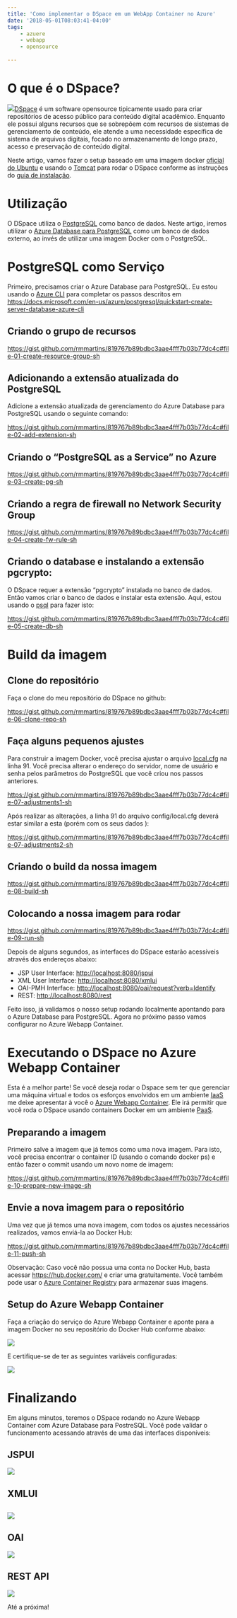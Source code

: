 ```yaml
---
title: 'Como implementar o DSpace em um WebApp Container no Azure'
date: '2018-05-01T08:03:41-04:00'
tags:
    - azuere
    - webapp
    - opensource
    
---
```


# O que é o DSpace?

[![](/wp-content/uploads/2018/04/dspace-logo.png)](/wp-content/uploads/2018/04/dspace-logo.png)[DSpace](https://wiki.duraspace.org/display/DSDOC6x/Introduction) é um software opensource tipicamente usado para criar repositórios de acesso público para conteúdo digital acadêmico. Enquanto ele possui alguns recursos que se sobrepõem com recursos de sistemas de gerenciamento de conteúdo, ele <span class="" id="result_box" lang="pt"><span class=""> atende a uma necessidade específica de sistema de arquivos digitais, focado no armazenamento de longo prazo, acesso e preservação de conteúdo digital.</span></span>

Neste artigo, vamos fazer o setup baseado em uma imagem docker [oficial do Ubuntu](https://hub.docker.com/_/ubuntu/) e usando o [Tomcat](http://tomcat.apache.org/) para rodar o DSpace conforme as instruções do [guia de instalação](https://wiki.duraspace.org/display/DSDOC6x/Installing+DSpace).

# Utilização

O DSpace utiliza o [PostgreSQL](http://www.postgresql.org/) como banco de dados. Neste artigo, iremos utilizar o [Azure Database para PostgreSQL](https://azure.microsoft.com/pt-br/services/postgresql/) como um banco de dados externo, ao invés de utilizar uma imagem Docker com o PostgreSQL.

# PostgreSQL como Serviço

Primeiro, precisamos criar o Azure Database para PostgreSQL. Eu estou usando o [Azure CLI](https://docs.microsoft.com/en-us/cli/azure/) para completar os passos descritos em <https://docs.microsoft.com/en-us/azure/postgresql/quickstart-create-server-database-azure-cli>

## Criando o grupo de recursos

https://gist.github.com/rmmartins/819767b89bdbc3aae4fff7b03b77dc4c#file-01-create-resource-group-sh

## Adicionando a extensão atualizada do PostgreSQL

Adicione a extensão atualizada de gerenciamento do Azure Database para PostgreSQL usando o seguinte comando:

https://gist.github.com/rmmartins/819767b89bdbc3aae4fff7b03b77dc4c#file-02-add-extension-sh

## Criando o “PostgreSQL as a Service” no Azure

https://gist.github.com/rmmartins/819767b89bdbc3aae4fff7b03b77dc4c#file-03-create-pg-sh

## Criando a regra de firewall no Network Security Group

https://gist.github.com/rmmartins/819767b89bdbc3aae4fff7b03b77dc4c#file-04-create-fw-rule-sh

## Criando o database e instalando a extensão pgcrypto:

O DSpace requer a extensão “pgcrypto” instalada no banco de dados. Então vamos criar o banco de dados e instalar esta extensão. Aqui, estou usando o [psql](https://www.postgresql.org/docs/9.2/static/app-psql.html) para fazer isto:

https://gist.github.com/rmmartins/819767b89bdbc3aae4fff7b03b77dc4c#file-05-create-db-sh

# Build da imagem

## Clone do repositório

Faça o clone do meu repositório do DSpace no github:

https://gist.github.com/rmmartins/819767b89bdbc3aae4fff7b03b77dc4c#file-06-clone-repo-sh

## Faça alguns pequenos ajustes

Para construir a imagem Docker, você precisa ajustar o arquivo [local.cfg](https://github.com/rmmartins/docker-dspace-azure/blob/master/config/local.cfg#L91) na linha 91. Você precisa alterar o endereço do servidor, nome de usuário e senha pelos parâmetros do PostgreSQL que você criou nos passos anteriores.

https://gist.github.com/rmmartins/819767b89bdbc3aae4fff7b03b77dc4c#file-07-adjustments1-sh

Após realizar as alterações, a linha 91 do arquivo config/local.cfg deverá estar similar a esta (porém com os seus dados ):

https://gist.github.com/rmmartins/819767b89bdbc3aae4fff7b03b77dc4c#file-07-adjustments2-sh

## Criando o build da nossa imagem

https://gist.github.com/rmmartins/819767b89bdbc3aae4fff7b03b77dc4c#file-08-build-sh

## Colocando a nossa imagem para rodar

https://gist.github.com/rmmartins/819767b89bdbc3aae4fff7b03b77dc4c#file-09-run-sh

Depois de alguns segundos, as interfaces do DSpace estarão acessíveis através dos endereços abaixo:

- JSP User Interface: <http://localhost:8080/jspui>
- XML User Interface: <http://localhost:8080/xmlui>
- OAI-PMH Interface: <http://localhost:8080/oai/request?verb=Identify>
- REST: <http://localhost:8080/rest>

Feito isso, já validamos o nosso setup rodando localmente apontando para o Azure Database para PostgreSQL. Agora no próximo passo vamos configurar no Azure Webapp Container.

# Executando o DSpace no Azure Webapp Container

Esta é a melhor parte! Se você deseja rodar o Dspace sem ter que gerenciar uma máquina virtual e todos os esforços envolvidos em um ambiente [IaaS](https://azure.microsoft.com/en-us/overview/what-is-iaas/) me deixe apresentar à você o [Azure Webapp Container](https://azure.microsoft.com/en-us/services/app-service/containers/). Ele irá permitir que você roda o DSpace usando containers Docker em um ambiente [PaaS](https://azure.microsoft.com/en-us/overview/what-is-paas/).

## Preparando a imagem

Primeiro salve a imagem que já temos como uma nova imagem. Para isto, você precisa encontrar o container ID (usando o comando docker ps) e então fazer o commit usando um novo nome de imagem:

https://gist.github.com/rmmartins/819767b89bdbc3aae4fff7b03b77dc4c#file-10-prepare-new-image-sh

## Envie a nova imagem para o repositório

Uma vez que já temos uma nova imagem, com todos os ajustes necessários realizados, vamos enviá-la ao Docker Hub:

https://gist.github.com/rmmartins/819767b89bdbc3aae4fff7b03b77dc4c#file-11-push-sh

Observação: Caso você não possua uma conta no Docker Hub, basta acessar <https://hub.docker.com/> e criar uma gratuitamente. Você também pode usar o [Azure Container Registry](https://azure.microsoft.com/en-us/services/container-registry/) para armazenar suas imagens.

## Setup do Azure Webapp Container

Faça a criação do serviço do Azure Webapp Container e aponte para a imagem Docker no seu repositório do Docker Hub conforme abaixo:

[![](/wp-content/uploads/2018/05/webapp.png)](/wp-content/uploads/2018/05/webapp.png)

E certifique-se de ter as seguintes variáveis configuradas:

[![](/wp-content/uploads/2018/05/variables.png)](/wp-content/uploads/2018/05/variables.png)

# Finalizando

Em alguns minutos, teremos o DSpace rodando no Azure Webapp Container com Azure Database para PostreSQL. Você pode validar o funcionamento acessando através de uma das interfaces disponíveis:

## JSPUI

[![](/wp-content/uploads/2018/05/running-jspui.png)](/wp-content/uploads/2018/05/running-jspui.png)

## XMLUI

## [![](/wp-content/uploads/2018/05/running-xmlui.png)](/wp-content/uploads/2018/05/running-xmlui.png)

## OAI

[![](/wp-content/uploads/2018/05/running-oai.png)](/wp-content/uploads/2018/05/running-oai.png)

## REST API

[![](/wp-content/uploads/2018/05/running-rest.png)](/wp-content/uploads/2018/05/running-rest.png)

Até a próxima!
